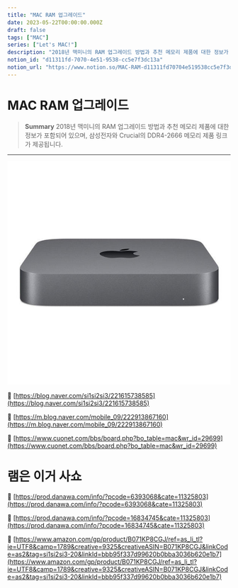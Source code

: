 ```yaml
---
title: "MAC RAM 업그레이드"
date: 2023-05-22T00:00:00.000Z
draft: false
tags: ["MAC"]
series: ["Let's MAC!"]
description: "2018년 맥미니의 RAM 업그레이드 방법과 추천 메모리 제품에 대한 정보가 포함되어 있으며, 삼성전자와 Crucial의 DDR4-2666 메모리 제품 링크가 제공됩니다."
notion_id: "d11311fd-7070-4e51-9538-cc5e7f3dc13a"
notion_url: "https://www.notion.so/MAC-RAM-d11311fd70704e519538cc5e7f3dc13a"
---
```


# MAC RAM 업그레이드

> **Summary**
> 2018년 맥미니의 RAM 업그레이드 방법과 추천 메모리 제품에 대한 정보가 포함되어 있으며, 삼성전자와 Crucial의 DDR4-2666 메모리 제품 링크가 제공됩니다.

---

![Image](image_c7649e0f494e.jpg)

🔗 [https://blog.naver.com/si1si2si3/221615738585](https://blog.naver.com/si1si2si3/221615738585)


🔗 [https://m.blog.naver.com/mobile_09/222913867160](https://m.blog.naver.com/mobile_09/222913867160)

🔗 [https://www.cuonet.com/bbs/board.php?bo_table=mac&wr_id=29699](https://www.cuonet.com/bbs/board.php?bo_table=mac&wr_id=29699)


# 램은 이거 사쇼

🔗 [https://prod.danawa.com/info/?pcode=6393068&cate=11325803](https://prod.danawa.com/info/?pcode=6393068&cate=11325803)

🔗 [https://prod.danawa.com/info/?pcode=16834745&cate=11325803](https://prod.danawa.com/info/?pcode=16834745&cate=11325803)

🔗 [https://www.amazon.com/gp/product/B071KP8CGJ/ref=as_li_tl?ie=UTF8&camp=1789&creative=9325&creativeASIN=B071KP8CGJ&linkCode=as2&tag=si1si2si3-20&linkId=bbb95f337d99620b0bba3036b620e1b7](https://www.amazon.com/gp/product/B071KP8CGJ/ref=as_li_tl?ie=UTF8&camp=1789&creative=9325&creativeASIN=B071KP8CGJ&linkCode=as2&tag=si1si2si3-20&linkId=bbb95f337d99620b0bba3036b620e1b7)


